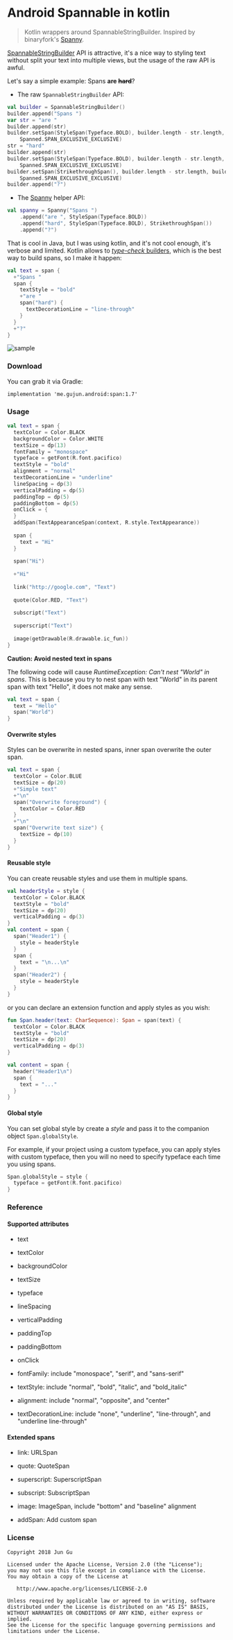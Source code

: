 # Android Spannable in kotlin

> Kotlin wrappers around SpannableStringBuilder. Inspired by binaryfork's [Spanny](https://github.com/binaryfork/Spanny).

[SpannableStringBuilder](https://developer.android.com/reference/android/text/SpannableStringBuilder.html)
API is attractive, it's a nice way to styling text without split your text into multiple views, 
but the usage of the raw API is awful.

Let's say a simple example: Spans **are ~~hard~~**?

- The raw `SpannableStringBuilder` API:

```kotlin
val builder = SpannableStringBuilder()
builder.append("Spans ")
var str = "are "
builder.append(str)
builder.setSpan(StyleSpan(Typeface.BOLD), builder.length - str.length, builder.length,
    Spanned.SPAN_EXCLUSIVE_EXCLUSIVE)
str = "hard"
builder.append(str)
builder.setSpan(StyleSpan(Typeface.BOLD), builder.length - str.length, builder.length,
    Spanned.SPAN_EXCLUSIVE_EXCLUSIVE)
builder.setSpan(StrikethroughSpan(), builder.length - str.length, builder.length,
    Spanned.SPAN_EXCLUSIVE_EXCLUSIVE)
builder.append("?")
```

- The [Spanny](https://github.com/binaryfork/Spanny) helper API:
```kotlin
val spanny = Spanny("Spans ")
    .append("are ", StyleSpan(Typeface.BOLD))
    .append("hard", StyleSpan(Typeface.BOLD), StrikethroughSpan())
    .append("?")
```

That is cool in Java, but I was using kotlin, and it's not cool enough, it's verbose and limited. Kotlin allows to [*type-check* builders](https://kotlinlang.org/docs/reference/type-safe-builders.html), 
which is the best way to build spans, so I make it happen:

```kotlin
val text = span {
  +"Spans "
  span {
    textStyle = "bold"
    +"are "
    span("hard") {
      textDecorationLine = "line-through"
    }
  }
  +"?"
}
```

![sample](/screenshots/sample.png)

### Download

You can grab it via Gradle:

```
implementation 'me.gujun.android:span:1.7'
```

### Usage

```kotlin
val text = span {
  textColor = Color.BLACK
  backgroundColor = Color.WHITE
  textSize = dp(13)
  fontFamily = "monospace"
  typeface = getFont(R.font.pacifico)
  textStyle = "bold"
  alignment = "normal"
  textDecorationLine = "underline"
  lineSpacing = dp(3)
  verticalPadding = dp(5)
  paddingTop = dp(5)
  paddingBottom = dp(5)
  onClick = {
  }
  addSpan(TextAppearanceSpan(context, R.style.TextAppearance))
  
  span {
    text = "Hi"
  }
  
  span("Hi")
  
  +"Hi"
  
  link("http://google.com", "Text")
  
  quote(Color.RED, "Text")
  
  subscript("Text")
  
  superscript("Text")
  
  image(getDrawable(R.drawable.ic_fun))
}
```

**Caution: Avoid nested text in spans**

The following code will cause *RuntimeException: Can't nest "World" in spans*. 
This is because you try to nest span with text "World" in its parent span with text "Hello", 
it does not make any sense.

```kotlin
val text = span {
  text = "Hello"
  span("World")
}
```

#### Overwrite styles

Styles can be overwrite in nested spans, inner span overwrite the outer span.

```kotlin
val text = span {
  textColor = Color.BLUE
  textSize = dp(20)
  +"Simple text"
  +"\n"
  span("Overwrite foreground") {
    textColor = Color.RED
  }
  +"\n"
  span("Overwrite text size") {
    textSize = dp(10)
  }
}
```

#### Reusable style

You can create reusable styles and use them in multiple spans.

```kotlin
val headerStyle = style {
  textColor = Color.BLACK
  textStyle = "bold"
  textSize = dp(20)
  verticalPadding = dp(3)
}
val content = span {
  span("Header1") {
    style = headerStyle
  }
  span {
    text = "\n...\n"
  }
  span("Header2") {
    style = headerStyle
  }
}
```

or you can declare an extension function and apply styles as you wish:

```kotlin
fun Span.header(text: CharSequence): Span = span(text) {
  textColor = Color.BLACK
  textStyle = "bold"
  textSize = dp(20)
  verticalPadding = dp(3)
}

val content = span {
  header("Header1\n")
  span {
    text = "..."
  }
}
```

#### Global style

You can set global style by create a *style* and pass it to the companion object `Span.globalStyle`.

For example, if your project using a custom typeface, you can apply styles with custom typeface, 
then you will no need to specify typeface each time you using spans. 

```kotlin
Span.globalStyle = style {
  typeface = getFont(R.font.pacifico)
}
```

### Reference

#### Supported attributes

- text

- textColor

- backgroundColor

- textSize

- typeface

- lineSpacing

- verticalPadding

- paddingTop

- paddingBottom

- onClick

- fontFamily: include "monospace", "serif", and "sans-serif"

- textStyle: include "normal", "bold", "italic", and "bold_italic"

- alignment: include "normal", "opposite", and "center"

- textDecorationLine: include "none", "underline", "line-through", and "underline line-through"


#### Extended spans

- link: URLSpan

- quote: QuoteSpan

- superscript: SuperscriptSpan

- subscript: SubscriptSpan

- image: ImageSpan, include "bottom" and "baseline" alignment

- addSpan: Add custom span


### License

```
Copyright 2018 Jun Gu

Licensed under the Apache License, Version 2.0 (the "License");
you may not use this file except in compliance with the License.
You may obtain a copy of the License at

   http://www.apache.org/licenses/LICENSE-2.0

Unless required by applicable law or agreed to in writing, software
distributed under the License is distributed on an "AS IS" BASIS,
WITHOUT WARRANTIES OR CONDITIONS OF ANY KIND, either express or implied.
See the License for the specific language governing permissions and
limitations under the License.
```